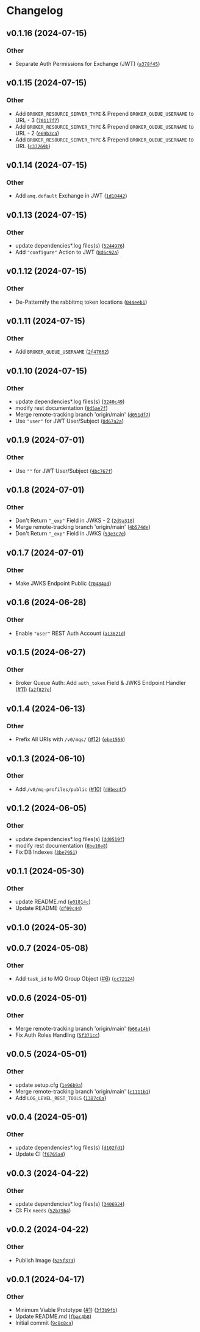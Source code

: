 # Changelog

<!--next-version-placeholder-->

## v0.1.16 (2024-07-15)

### Other

* Separate Auth Permissions for Exchange (JWT) ([`a378f45`](https://github.com/Observation-Management-Service/ewms-message-queue-service/commit/a378f4565293d8788169057d499110158e2b63f1))

## v0.1.15 (2024-07-15)

### Other

* Add `BROKER_RESOURCE_SERVER_TYPE` & Prepend `BROKER_QUEUE_USERNAME` to URL - 3 ([`70117f7`](https://github.com/Observation-Management-Service/ewms-message-queue-service/commit/70117f7d0062ebe860a47b82c93c06bc6b4d109f))
* Add `BROKER_RESOURCE_SERVER_TYPE` & Prepend `BROKER_QUEUE_USERNAME` to URL - 2 ([`e69b3ca`](https://github.com/Observation-Management-Service/ewms-message-queue-service/commit/e69b3cae28e6874b1423af86066220afdfa2a9e3))
* Add `BROKER_RESOURCE_SERVER_TYPE` & Prepend `BROKER_QUEUE_USERNAME` to URL ([`c37269b`](https://github.com/Observation-Management-Service/ewms-message-queue-service/commit/c37269bbad9b3eaedbb3bd5292de415871eaf8e1))

## v0.1.14 (2024-07-15)

### Other

* Add `amq.default` Exchange in JWT ([`1d10442`](https://github.com/Observation-Management-Service/ewms-message-queue-service/commit/1d10442a90442178ba77863729749e74f50e0f08))

## v0.1.13 (2024-07-15)

### Other

* <bot> update dependencies*.log files(s) ([`5244976`](https://github.com/Observation-Management-Service/ewms-message-queue-service/commit/52449764876ab3393db0d34b5a0e5f96048e9620))
* Add `"configure"` Action to JWT ([`8d6c92a`](https://github.com/Observation-Management-Service/ewms-message-queue-service/commit/8d6c92adb97f90ba9c6194ec3dea8b08a402333e))

## v0.1.12 (2024-07-15)

### Other

* De-Patternify the rabbitmq token locations ([`044eeb1`](https://github.com/Observation-Management-Service/ewms-message-queue-service/commit/044eeb1b9b347bef0b23c49c94a26796dc3e2fef))

## v0.1.11 (2024-07-15)

### Other

* Add `BROKER_QUEUE_USERNAME` ([`2f47662`](https://github.com/Observation-Management-Service/ewms-message-queue-service/commit/2f476627b7346f719bfe46d61b9104630943cdff))

## v0.1.10 (2024-07-15)

### Other

* <bot> update dependencies*.log files(s) ([`3240c49`](https://github.com/Observation-Management-Service/ewms-message-queue-service/commit/3240c492a2651adc80e14084aef946f1b5c0b129))
* <ci> modify rest documentation ([`0d5ae7f`](https://github.com/Observation-Management-Service/ewms-message-queue-service/commit/0d5ae7fc1dc07b7269a5e3a7e713ea066b798fab))
* Merge remote-tracking branch 'origin/main' ([`d051df7`](https://github.com/Observation-Management-Service/ewms-message-queue-service/commit/d051df714746117bd52a18a5116bc21a29248eaf))
* Use `"user"` for JWT User/Subject ([`0d67a2a`](https://github.com/Observation-Management-Service/ewms-message-queue-service/commit/0d67a2a83ae01a412619c284c7ae90aa267f6cec))

## v0.1.9 (2024-07-01)

### Other

* Use `""` for JWT User/Subject ([`4bc767f`](https://github.com/Observation-Management-Service/ewms-message-queue-service/commit/4bc767f0fd25e17901103f00688565c268b3207d))

## v0.1.8 (2024-07-01)

### Other

* Don't Return `"_exp"` Field in JWKS - 2 ([`2d9a318`](https://github.com/Observation-Management-Service/ewms-message-queue-service/commit/2d9a318f771c5bf69d0428ae6f8edb21225c28f0))
* Merge remote-tracking branch 'origin/main' ([`4b574de`](https://github.com/Observation-Management-Service/ewms-message-queue-service/commit/4b574deed5b5882d2b53377a3af770914aa12eb2))
* Don't Return `"_exp"` Field in JWKS ([`53e3c7e`](https://github.com/Observation-Management-Service/ewms-message-queue-service/commit/53e3c7ee03c84446fc84ed26ed156a4a762603c4))

## v0.1.7 (2024-07-01)

### Other

* Make JWKS Endpoint Public ([`70484ad`](https://github.com/Observation-Management-Service/ewms-message-queue-service/commit/70484ad5dd2f8aedee3830de730f45ab7b5ce1e9))

## v0.1.6 (2024-06-28)

### Other

* Enable `"user"` REST Auth Account ([`a13821d`](https://github.com/Observation-Management-Service/ewms-message-queue-service/commit/a13821dc377508d92d1bc2c8d715965414307f13))

## v0.1.5 (2024-06-27)

### Other

* Broker Queue Auth: Add `auth_token` Field & JWKS Endpoint Handler ([#11](https://github.com/Observation-Management-Service/ewms-message-queue-service/issues/11)) ([`a2f827e`](https://github.com/Observation-Management-Service/ewms-message-queue-service/commit/a2f827e85f1815dc956342d6e99e4b14a9f8bc7d))

## v0.1.4 (2024-06-13)

### Other

* Prefix All URIs with `/v0/mqs/` ([#12](https://github.com/Observation-Management-Service/ewms-message-queue-service/issues/12)) ([`ebe1550`](https://github.com/Observation-Management-Service/ewms-message-queue-service/commit/ebe15502cff4da751c191b8c23cd7e252ca6c3e2))

## v0.1.3 (2024-06-10)

### Other

* Add `/v0/mq-profiles/public` ([#10](https://github.com/Observation-Management-Service/ewms-message-queue-service/issues/10)) ([`d8bea4f`](https://github.com/Observation-Management-Service/ewms-message-queue-service/commit/d8bea4f31d44f9b6efbe3f3a6ac2ae465c21dae6))

## v0.1.2 (2024-06-05)

### Other

* <bot> update dependencies*.log files(s) ([`dd0519f`](https://github.com/Observation-Management-Service/ewms-message-queue-service/commit/dd0519f22f9593f663de7b4f208bce950a4ccec8))
* <ci> modify rest documentation ([`6be16e8`](https://github.com/Observation-Management-Service/ewms-message-queue-service/commit/6be16e8edac690176a3c90439eacc0129b2238b8))
* Fix DB Indexes ([`3be7951`](https://github.com/Observation-Management-Service/ewms-message-queue-service/commit/3be7951f9d0ea19b067b549644d98b817794d64b))

## v0.1.1 (2024-05-30)

### Other

* <bot> update README.md ([`e01814c`](https://github.com/Observation-Management-Service/ewms-message-queue-service/commit/e01814c537560775f1ca54c69ec45837dfa356c2))
* Update README ([`df09c44`](https://github.com/Observation-Management-Service/ewms-message-queue-service/commit/df09c4428ffdd43dc12336a622138376504d2b37))

## v0.1.0 (2024-05-30)



## v0.0.7 (2024-05-08)

### Other

* Add `task_id` to MQ Group Object ([#6](https://github.com/Observation-Management-Service/ewms-message-queue-service/issues/6)) ([`cc72124`](https://github.com/Observation-Management-Service/ewms-message-queue-service/commit/cc72124d8ac74bd2dbba835c50801be847689a0e))

## v0.0.6 (2024-05-01)

### Other

* Merge remote-tracking branch 'origin/main' ([`b66a14b`](https://github.com/Observation-Management-Service/ewms-message-queue-service/commit/b66a14b50bb1dc29eafd03862feb2b5b5d3aef6f))
* Fix Auth Roles Handling ([`5f371cc`](https://github.com/Observation-Management-Service/ewms-message-queue-service/commit/5f371ccfb10991f2cef24ad91455a506ff0540bb))

## v0.0.5 (2024-05-01)

### Other

* <bot> update setup.cfg ([`1e96b9a`](https://github.com/Observation-Management-Service/ewms-message-queue-service/commit/1e96b9aa0dc6a30635bd22fade53f59ac6da0f82))
* Merge remote-tracking branch 'origin/main' ([`c1111b1`](https://github.com/Observation-Management-Service/ewms-message-queue-service/commit/c1111b1375afd08224055dba2f308f09036a9fcb))
* Add `LOG_LEVEL_REST_TOOLS` ([`1387c6a`](https://github.com/Observation-Management-Service/ewms-message-queue-service/commit/1387c6a6efe4718bc79c2f508003c39d28ffeb31))

## v0.0.4 (2024-05-01)

### Other

* <bot> update dependencies*.log files(s) ([`d102fd1`](https://github.com/Observation-Management-Service/ewms-message-queue-service/commit/d102fd15db93263304afd573ea000574471fd470))
* Update CI ([`f6765a4`](https://github.com/Observation-Management-Service/ewms-message-queue-service/commit/f6765a4f702645950c6bbe1592539260c5bcc879))

## v0.0.3 (2024-04-22)

### Other

* <bot> update dependencies*.log files(s) ([`3406924`](https://github.com/Observation-Management-Service/ewms-message-queue-service/commit/3406924c9ad5783b2687483e309128be810e2b14))
* CI: Fix `needs` ([`52b79b4`](https://github.com/Observation-Management-Service/ewms-message-queue-service/commit/52b79b4f4ab993a79faac7cee6177af1ddb5d96b))

## v0.0.2 (2024-04-22)

### Other

* Publish Image ([`525f373`](https://github.com/Observation-Management-Service/ewms-message-queue-service/commit/525f373c85b4c291c4f7f13eb62847cd1a90b45f))

## v0.0.1 (2024-04-17)

### Other

* Minimum Viable Prototype ([#1](https://github.com/Observation-Management-Service/ewms-message-queue-service/issues/1)) ([`3f3b9fb`](https://github.com/Observation-Management-Service/ewms-message-queue-service/commit/3f3b9fbe077f9bdb0c7658f3660305daa6898782))
* Update README.md ([`fbac4b8`](https://github.com/Observation-Management-Service/ewms-message-queue-service/commit/fbac4b8b815b34fdb55dd2f8f5b1c012c260cca6))
* Initial commit ([`9c8c8ca`](https://github.com/Observation-Management-Service/ewms-message-queue-service/commit/9c8c8ca45afb69d7aeef38538947dff8b62dc545))
